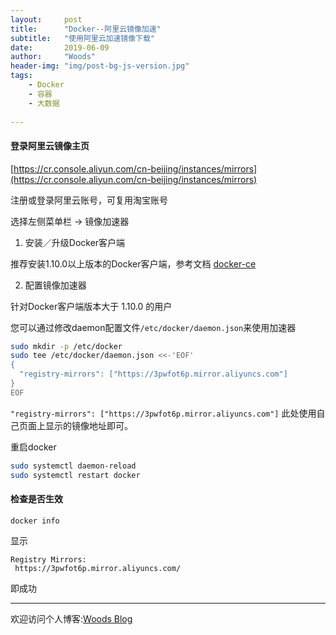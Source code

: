 ```yaml
---
layout:     post
title:      "Docker--阿里云镜像加速"
subtitle:   "使用阿里云加速镜像下载"
date:       2019-06-09
author:     "Woods"
header-img: "img/post-bg-js-version.jpg"
tags:
    - Docker
    - 容器
    - 大数据
    
---
```



#### 登录阿里云镜像主页
[https://cr.console.aliyun.com/cn-beijing/instances/mirrors](https://cr.console.aliyun.com/cn-beijing/instances/mirrors)

注册或登录阿里云账号，可复用淘宝账号

选择左侧菜单栏 -> 镜像加速器

1. 安装／升级Docker客户端

推荐安装1.10.0以上版本的Docker客户端，参考文档 [docker-ce](https://yq.aliyun.com/articles/110806?spm=5176.8351553.0.0.4ef81991GJqRaC)

2. 配置镜像加速器

针对Docker客户端版本大于 1.10.0 的用户

您可以通过修改daemon配置文件`/etc/docker/daemon.json`来使用加速器
```bash
sudo mkdir -p /etc/docker
sudo tee /etc/docker/daemon.json <<-'EOF'
{
  "registry-mirrors": ["https://3pwfot6p.mirror.aliyuncs.com"]
}
EOF
```
`"registry-mirrors": ["https://3pwfot6p.mirror.aliyuncs.com"]`
此处使用自己页面上显示的镜像地址即可。


重启docker
```bash
sudo systemctl daemon-reload
sudo systemctl restart docker
```

#### 检查是否生效
```
docker info
```
显示
```
Registry Mirrors:
 https://3pwfot6p.mirror.aliyuncs.com/

```
即成功

---
欢迎访问个人博客:[Woods Blog](https://wsjwoods.github.io/)